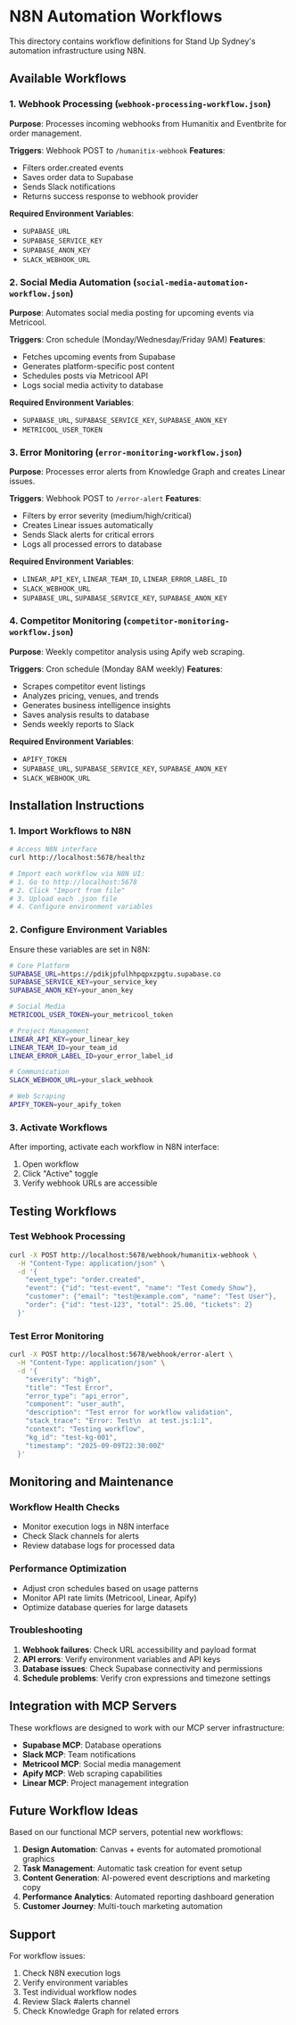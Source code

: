 # N8N Automation Workflows

This directory contains workflow definitions for Stand Up Sydney's automation infrastructure using N8N.

## Available Workflows

### 1. Webhook Processing (`webhook-processing-workflow.json`)
**Purpose**: Processes incoming webhooks from Humanitix and Eventbrite for order management.

**Triggers**: Webhook POST to `/humanitix-webhook`
**Features**:
- Filters order.created events
- Saves order data to Supabase
- Sends Slack notifications
- Returns success response to webhook provider

**Required Environment Variables**:
- `SUPABASE_URL`
- `SUPABASE_SERVICE_KEY` 
- `SUPABASE_ANON_KEY`
- `SLACK_WEBHOOK_URL`

### 2. Social Media Automation (`social-media-automation-workflow.json`)
**Purpose**: Automates social media posting for upcoming events via Metricool.

**Triggers**: Cron schedule (Monday/Wednesday/Friday 9AM)
**Features**:
- Fetches upcoming events from Supabase
- Generates platform-specific post content
- Schedules posts via Metricool API
- Logs social media activity to database

**Required Environment Variables**:
- `SUPABASE_URL`, `SUPABASE_SERVICE_KEY`, `SUPABASE_ANON_KEY`
- `METRICOOL_USER_TOKEN`

### 3. Error Monitoring (`error-monitoring-workflow.json`)  
**Purpose**: Processes error alerts from Knowledge Graph and creates Linear issues.

**Triggers**: Webhook POST to `/error-alert`
**Features**:
- Filters by error severity (medium/high/critical)
- Creates Linear issues automatically
- Sends Slack alerts for critical errors
- Logs all processed errors to database

**Required Environment Variables**:
- `LINEAR_API_KEY`, `LINEAR_TEAM_ID`, `LINEAR_ERROR_LABEL_ID`
- `SLACK_WEBHOOK_URL`
- `SUPABASE_URL`, `SUPABASE_SERVICE_KEY`, `SUPABASE_ANON_KEY`

### 4. Competitor Monitoring (`competitor-monitoring-workflow.json`)
**Purpose**: Weekly competitor analysis using Apify web scraping.

**Triggers**: Cron schedule (Monday 8AM weekly)
**Features**:
- Scrapes competitor event listings
- Analyzes pricing, venues, and trends
- Generates business intelligence insights
- Saves analysis results to database
- Sends weekly reports to Slack

**Required Environment Variables**:
- `APIFY_TOKEN`
- `SUPABASE_URL`, `SUPABASE_SERVICE_KEY`, `SUPABASE_ANON_KEY`
- `SLACK_WEBHOOK_URL`

## Installation Instructions

### 1. Import Workflows to N8N
```bash
# Access N8N interface
curl http://localhost:5678/healthz

# Import each workflow via N8N UI:
# 1. Go to http://localhost:5678
# 2. Click "Import from file"
# 3. Upload each .json file
# 4. Configure environment variables
```

### 2. Configure Environment Variables
Ensure these variables are set in N8N:

```bash
# Core Platform
SUPABASE_URL=https://pdikjpfulhhpqpxzpgtu.supabase.co
SUPABASE_SERVICE_KEY=your_service_key
SUPABASE_ANON_KEY=your_anon_key

# Social Media
METRICOOL_USER_TOKEN=your_metricool_token

# Project Management  
LINEAR_API_KEY=your_linear_key
LINEAR_TEAM_ID=your_team_id
LINEAR_ERROR_LABEL_ID=your_error_label_id

# Communication
SLACK_WEBHOOK_URL=your_slack_webhook

# Web Scraping
APIFY_TOKEN=your_apify_token
```

### 3. Activate Workflows
After importing, activate each workflow in N8N interface:
1. Open workflow
2. Click "Active" toggle
3. Verify webhook URLs are accessible

## Testing Workflows

### Test Webhook Processing
```bash
curl -X POST http://localhost:5678/webhook/humanitix-webhook \
  -H "Content-Type: application/json" \
  -d '{
    "event_type": "order.created",
    "event": {"id": "test-event", "name": "Test Comedy Show"},
    "customer": {"email": "test@example.com", "name": "Test User"},
    "order": {"id": "test-123", "total": 25.00, "tickets": 2}
  }'
```

### Test Error Monitoring
```bash
curl -X POST http://localhost:5678/webhook/error-alert \
  -H "Content-Type: application/json" \
  -d '{
    "severity": "high",
    "title": "Test Error",
    "error_type": "api_error",
    "component": "user_auth",
    "description": "Test error for workflow validation",
    "stack_trace": "Error: Test\n  at test.js:1:1",
    "context": "Testing workflow",
    "kg_id": "test-kg-001",
    "timestamp": "2025-09-09T22:30:00Z"
  }'
```

## Monitoring and Maintenance

### Workflow Health Checks
- Monitor execution logs in N8N interface
- Check Slack channels for alerts
- Review database logs for processed data

### Performance Optimization
- Adjust cron schedules based on usage patterns
- Monitor API rate limits (Metricool, Linear, Apify)
- Optimize database queries for large datasets

### Troubleshooting
1. **Webhook failures**: Check URL accessibility and payload format
2. **API errors**: Verify environment variables and API keys
3. **Database issues**: Check Supabase connectivity and permissions
4. **Schedule problems**: Verify cron expressions and timezone settings

## Integration with MCP Servers

These workflows are designed to work with our MCP server infrastructure:

- **Supabase MCP**: Database operations
- **Slack MCP**: Team notifications  
- **Metricool MCP**: Social media management
- **Apify MCP**: Web scraping capabilities
- **Linear MCP**: Project management integration

## Future Workflow Ideas

Based on our functional MCP servers, potential new workflows:

1. **Design Automation**: Canvas + events for automated promotional graphics
2. **Task Management**: Automatic task creation for event setup
3. **Content Generation**: AI-powered event descriptions and marketing copy
4. **Performance Analytics**: Automated reporting dashboard generation
5. **Customer Journey**: Multi-touch marketing automation

## Support

For workflow issues:
1. Check N8N execution logs
2. Verify environment variables
3. Test individual workflow nodes
4. Review Slack #alerts channel
5. Check Knowledge Graph for related errors